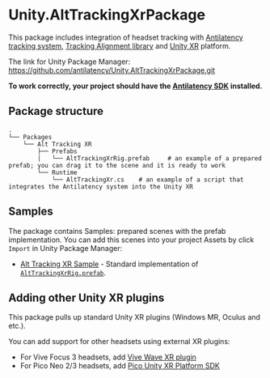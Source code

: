 # Unity.AltTrackingXrPackage

This package includes integration of headset tracking with [Antilatency tracking system](https://antilatency.com/), [Tracking Alignment library](https://developers.antilatency.com/Software/Libraries/Antilatency_Tracking_Alignment_Library_en.html) and [Unity XR](https://docs.unity3d.com/Manual/XR.html) platform.

The link for Unity Package Manager: https://github.com/antilatency/Unity.AltTrackingXrPackage.git

**To work correctly, your project should have the [Antilatency SDK](https://developers.antilatency.com/Sdk/Configurator_ru.html#{%22Release%22:%224.0.0%22,%22Target%22:%22Unity%22,%22TargetSettings%22:{%22MathTypes%22:%22UnityEngine.Math%22,%22UnityVersion%22:%222019.x%22,%22UnityComponents%22:true,%22Components%22:{%22AltTrackingComponents%22:true,%22AltEnvironmentComponents%22:true,%22BracerComponents%22:true,%22DeviceNetworkComponents%22:true,%22StorageClientComponents%22:true}},%22Libraries%22:{%22AltEnvironmentSelector%22:true,%22AltEnvironmentArbitrary2D%22:true,%22AltEnvironmentHorizontalGrid%22:true,%22AltEnvironmentPillars%22:true,%22AltEnvironmentAdditionalMarkers%22:true,%22DeviceNetwork%22:true,%22AltTracking%22:true,%22Bracer%22:true,%22HardwareExtensionInterface%22:true,%22RadioMetrics%22:true,%22TrackingAlignment%22:true,%22StorageClient%22:true,%22StereoGlasses%22:false,%22IllumetryDisplay%22:false},%22OS%22:{%22WindowsDesktop%22:{%22x86%22:true,%22x64%22:true},%22WindowsUWP%22:{%22x64%22:true,%22armeabi-v7a%22:true,%22arm64-v8a%22:true},%22Android%22:{%22aar%22:true},%22Linux%22:{%22x86_64%22:true}}}) installed.**


## Package structure
    .
    └── Packages
        └── Alt Tracking XR
            ├── Prefabs
            |   └── AltTrackingXrRig.prefab     # an example of a prepared prefab; you can drag it to the scene and it is ready to work
            └── Runtime
                └── AltTrackingXr.cs    # an example of a script that integrates the Antilatency system into the Unity XR

## Samples

The package contains Samples: prepared scenes with the prefab implementation. You can add this scenes into your project Assets by click `Import` in Unity Package Manager:
* [Alt Tracking XR Sample](./Samples~/AltTrackingXrSample) - Standard implementation of [`AltTrackingXrRig.prefab`](./Prefabs).

## Adding other Unity XR plugins
This package pulls up standard Unity XR plugins (Windows MR, Oculus and etc.).

You can add support for other headsets using external XR plugins:
* For Vive Focus 3 headsets, add [Vive Wave XR plugin](https://hub.vive.com/storage/docs/en-us/UnityXR/UnityXRSdk.html)
* For Pico Neo 2/3 headsets, add [Pico Unity XR Platform SDK](https://developer.pico-interactive.com/sdk)
